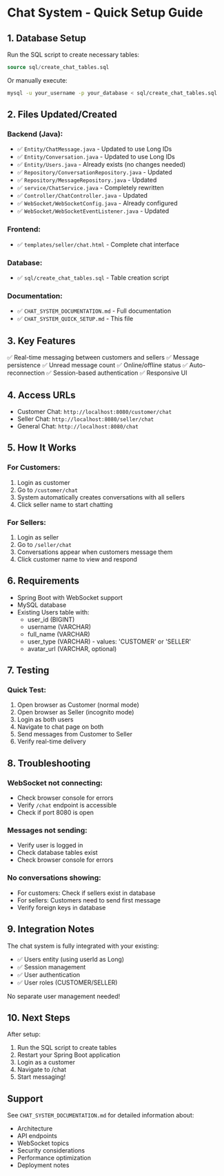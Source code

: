# Chat System - Quick Setup Guide

## 1. Database Setup
Run the SQL script to create necessary tables:
```sql
source sql/create_chat_tables.sql
```

Or manually execute:
```bash
mysql -u your_username -p your_database < sql/create_chat_tables.sql
```

## 2. Files Updated/Created

### Backend (Java):
- ✅ `Entity/ChatMessage.java` - Updated to use Long IDs
- ✅ `Entity/Conversation.java` - Updated to use Long IDs  
- ✅ `Entity/Users.java` - Already exists (no changes needed)
- ✅ `Repository/ConversationRepository.java` - Updated
- ✅ `Repository/MessageRepository.java` - Updated
- ✅ `service/ChatService.java` - Completely rewritten
- ✅ `Controller/ChatController.java` - Updated
- ✅ `WebSocket/WebSocketConfig.java` - Already configured
- ✅ `WebSocket/WebSocketEventListener.java` - Updated

### Frontend:
- ✅ `templates/seller/chat.html` - Complete chat interface

### Database:
- ✅ `sql/create_chat_tables.sql` - Table creation script

### Documentation:
- ✅ `CHAT_SYSTEM_DOCUMENTATION.md` - Full documentation
- ✅ `CHAT_SYSTEM_QUICK_SETUP.md` - This file

## 3. Key Features

✅ Real-time messaging between customers and sellers
✅ Message persistence
✅ Unread message count
✅ Online/offline status
✅ Auto-reconnection
✅ Session-based authentication
✅ Responsive UI

## 4. Access URLs

- Customer Chat: `http://localhost:8080/customer/chat`
- Seller Chat: `http://localhost:8080/seller/chat`
- General Chat: `http://localhost:8080/chat`

## 5. How It Works

### For Customers:
1. Login as customer
2. Go to `/customer/chat`
3. System automatically creates conversations with all sellers
4. Click seller name to start chatting

### For Sellers:
1. Login as seller
2. Go to `/seller/chat`
3. Conversations appear when customers message them
4. Click customer name to view and respond

## 6. Requirements

- Spring Boot with WebSocket support
- MySQL database
- Existing Users table with:
  - user_id (BIGINT)
  - username (VARCHAR)
  - full_name (VARCHAR)
  - user_type (VARCHAR) - values: 'CUSTOMER' or 'SELLER'
  - avatar_url (VARCHAR, optional)

## 7. Testing

### Quick Test:
1. Open browser as Customer (normal mode)
2. Open browser as Seller (incognito mode)
3. Login as both users
4. Navigate to chat page on both
5. Send messages from Customer to Seller
6. Verify real-time delivery

## 8. Troubleshooting

### WebSocket not connecting:
- Check browser console for errors
- Verify `/chat` endpoint is accessible
- Check if port 8080 is open

### Messages not sending:
- Verify user is logged in
- Check database tables exist
- Check browser console for errors

### No conversations showing:
- For customers: Check if sellers exist in database
- For sellers: Customers need to send first message
- Verify foreign keys in database

## 9. Integration Notes

The chat system is fully integrated with your existing:
- ✅ Users entity (using userId as Long)
- ✅ Session management
- ✅ User authentication
- ✅ User roles (CUSTOMER/SELLER)

No separate user management needed!

## 10. Next Steps

After setup:
1. Run the SQL script to create tables
2. Restart your Spring Boot application
3. Login as a customer
4. Navigate to /chat
5. Start messaging!

## Support

See `CHAT_SYSTEM_DOCUMENTATION.md` for detailed information about:
- Architecture
- API endpoints
- WebSocket topics
- Security considerations
- Performance optimization
- Deployment notes

